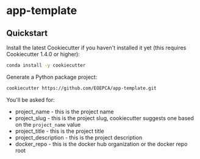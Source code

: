 # app-template

## Quickstart

Install the latest Cookiecutter if you haven't installed it yet (this requires Cookiecutter 1.4.0 or higher):

```bash
conda install -y cookiecutter
```
   
Generate a Python package project:

```bash
cookiecutter https://github.com/EOEPCA/app-template.git
```

You'll be asked for:

* project_name - this is the project name
* project_slug - this is the project slug, cookiecutter suggests one based on the `project_name` value
* project_title - this is the project title
* project_description - this is the project description
* docker_repo - this is the docker hub organization or the docker repo root